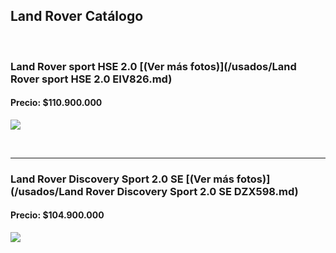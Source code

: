 ## Land Rover Catálogo

<p>&nbsp;</p>


### Land Rover sport HSE 2.0 [(Ver más fotos)](/usados/Land Rover sport HSE 2.0 EIV826.md)
#### Precio: $110.900.000

<img src="images/Land Rover sport HSE 2.0 EIV826.jpeg?raw=true"/>
<p>&nbsp;</p>

---
### Land Rover Discovery Sport 2.0 SE [(Ver más fotos)](/usados/Land Rover Discovery Sport 2.0 SE DZX598.md)
#### Precio: $104.900.000

<img src="images/Land Rover Discovery Sport 2.0 SE DZX598.PNG?raw=true"/>
<p>&nbsp;</p>
